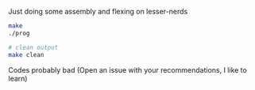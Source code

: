Just doing some assembly and flexing on lesser-nerds

```sh
make
./prog

# clean output
make clean
```

Codes probably bad (Open an issue with your recommendations, I like to learn)
